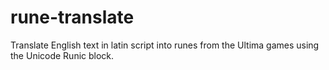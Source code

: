 # rune-translate

Translate English text in latin script into runes from the Ultima games using the Unicode Runic block.
